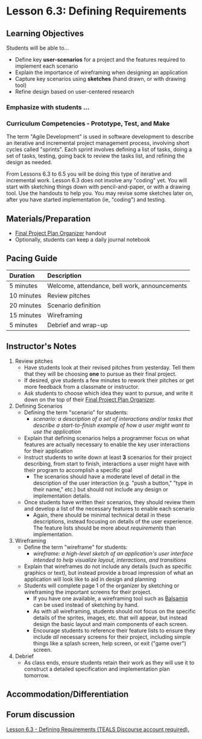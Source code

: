 # Lesson 6.3: Defining Requirements

## Learning Objectives

Students will be able to...

* Define key **user-scenarios** for a project and the features required to implement each scenario
* Explain the importance of wireframing when designing an application
* Capture key scenarios using **sketches** \(hand drawn, or with drawing tool\)
* Refine design based on user-centered research

### Emphasize with students ...

### Curriculum Competencies - Prototype, Test, and Make

The term "Agile Development" is used in software development to describe an iterative and incremental project management process, involving short cycles called "sprints". Each sprint involves defining a list of tasks, doing a set of tasks, testing, going back to review the tasks list, and refining the design as needed.

From Lessons 6.3 to 6.5 you will be doing this type of iterative and incremental work. Lesson 6.3 does not involve any "coding" yet. You will start with sketching things down with pencil-and-paper, or with a drawing tool. Use the handouts to help you. You may revise some sketches later on, after you have started implementation \(ie, "coding"\) and testing.

## Materials/Preparation

* [Final Project Plan Organizer](https://github.com/TEALSK12/introduction-to-computer-science/blob/master/Final%20Project%20Plan%20Organizer.docx?raw=true) handout
* Optionally, students can keep a daily journal notebook

## Pacing Guide

| Duration | Description |
| :--- | :--- |
| 5 minutes | Welcome, attendance, bell work, announcements |
| 10 minutes | Review pitches |
| 20 minutes | Scenario definition |
| 15 minutes | Wireframing |
| 5 minutes | Debrief and wrap-up |

## Instructor's Notes

1. Review pitches
   * Have students look at their revised pitches from yesterday.  Tell them that they will be choosing **one** to pursue as their final project.
   * If desired, give students a few minutes to rework their pitches or get more feedback from a classmate or instructor.
   * Ask students to choose which idea they want to pursue, and write it down on the top of their [Final Project Plan Organizer](https://github.com/TEALSK12/introduction-to-computer-science/blob/master/Final%20Project%20Plan%20Organizer.docx?raw=true).
2. Defining Scenarios
   * Defining the term "scenario" for students:
     * _scenario: a description of a set of interactions and/or tasks that describe a start-to-finish example of how a user might want to use the application_
   * Explain that defining scenarios helps a programmer focus on what features are actually necessary to enable the key user interactions for their application
   * Instruct students to write down at least **3** scenarios for their project describing, from start to finish, interactions a user might have with their program to accomplish a specific goal
     * The scenarios should have a moderate level of detail in the description of the user interaction \(e.g. "push a button," "type in their name," etc.\) but should not include any design or implementation details.
   * Once students have written their scenarios, they should review them and develop a list of the necessary features to enable each scenario
     * Again, there should be minimal technical detail in these descriptions, instead focusing on details of the user experience.  The feature lists should be more about _requirements_ than implementation.
3. Wireframing
   * Define the term "wireframe" for students:
     * _wireframe: a high-level sketch of an application's user interface intended to help visualize layout, interactions, and transitions_
   * Explain that wireframes do not include any details \(such as specific graphics or text\), but instead provide a broad impression of what an application will look like to aid in design and planning
   * Students will complete page 1 of the organizer by sketching or wireframing the important screens for their project.
     * If you have one available, a wireframing tool such as [Balsamiq](https://balsamiq.com/) can be used instead of sketching by hand.
     * As with all wireframing, students should not focus on the specific details of the sprites, images, etc. that will appear, but instead design the basic layout and main components of each screen.
     * Encourage students to reference their feature lists to ensure they include _all_ necessary screens for their project, including simple things like a splash screen, help screen, or exit \("game over"\) screen.
4. Debrief
   * As class ends, ensure students retain their work as they will use it to construct a detailed specification and implementation plan tomorrow.

## Accommodation/Differentiation

## Forum discussion

 [Lesson 6.3 - Defining Requirements \(TEALS Discourse account required\).](http://forums.tealsk12.org/c/intro-unit-6/lesson-6-3-defining-requirements)

